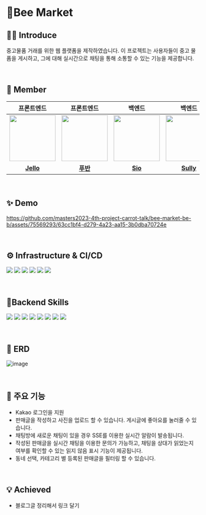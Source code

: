 # 🐝Bee Market
## 🙋‍♂️ Introduce
중고물품 거래를 위한 웹 플랫폼을 제작하였습니다. 이 프로젝트는 사용자들이 중고 물품을 게시하고, 그에 대해 실시간으로 채팅을 통해 소통할 수 있는 기능을 제공합니다.

<br/>

## 🧑 Member

|                                                       프론트엔드                                                       |                                                      프론트엔드                                                      |                                                       백엔드                                                |                                                       백엔드                                                      |
|:-----------------------------------------------------------------------------------------------------------------:|:---------------------------------------------------------------------------------------------------------------:|:---------------------------------------------------------------------------------------------------------------:|:---------------------------------------------------------------------------------------------------------------:|
| <a href="https://github.com/hjsong333"><img src = "https://avatars.githubusercontent.com/u/60080167?v=4" width="120px;"> | <a href="https://github.com/gunoc"><img src = "https://avatars.githubusercontent.com/gunoc" width="120px;"> | <a href="https://github.com/chunghye98"><img src = "https://avatars.githubusercontent.com/chunghye98" width="120px;"> | <a href="https://github.com/won4885"><img src = "https://avatars.githubusercontent.com/won4885" width="120px;"> |                                         |                                         |
|                                     [**Jello**](https://github.com/hjsong333)                                      |                                      [**푸반**](https://github.com/gunoc)                                      |                                      [**Sio**](https://github.com/chunghye98)                                      |                                     [**Sully**](https://github.com/won4885)                                     |

<br/>

## ✨ Demo
https://github.com/masters2023-4th-project-carrot-talk/bee-market-be-b/assets/75569293/63cc1bf4-d279-4a23-aa15-3b0dba70724e

<br/>

## ⚙️ Infrastructure & CI/CD
<img src="https://img.shields.io/badge/AWS%20EC2-FA7343?style=flat&logo=amazonec2&logoColor=white"/> <img src="https://img.shields.io/badge/AWS%20RDS-red?style=flat&logo=amazonrds&logoColor=white"/> <img src="https://img.shields.io/badge/AWS%20S3-569A31?style=flat&logo=amazons3&logoColor=white"/> <img src="https://img.shields.io/badge/nginx-009639?style=flat&logo=nginx&logoColor=white"/> <img src="https://img.shields.io/badge/Github%20Actions-2088FF?style=flat&logo=GithubActions&logoColor=white"/> <img src="https://img.shields.io/badge/Docker-2496ED?style=flat-square&logo=Docker&logoColor=white"/>

<br/>

## 🚀Backend Skills
<img src="https://img.shields.io/badge/Java-007396?style=flat&logo=java&logoColor=white"/> <img src="https://img.shields.io/badge/Gradle-02303A?style=flat&logo=Gradle&logoColor=white"/> <img src="https://img.shields.io/badge/SpringBoot-6DB33F?style=flat&logo=SpringBoot&logoColor=white"/>  <img src="https://img.shields.io/badge/MySQL-4479A1?style=flat&logo=MySQL&logoColor=white"/> <img src="https://img.shields.io/badge/-IntelliJ%20IDEA-FF3850?style=flat&logo=IntelliJ%20IDEA&logoColor=white"/> <img src="https://img.shields.io/badge/JPA-212121?style=  &logo=jpa&logoColor=white"/> <img src="https://img.shields.io/badge/Querydsl-0285C9?style=  &logo=querydsl&logoColor=white"/> <img src="https://img.shields.io/badge/Redis-DC382D?style=flat-square&logo=Redis&logoColor=white"/>

<br/>

## 📜 ERD
![image](https://github.com/masters2023-4th-project-carrot-talk/carrot-talk-be-a/assets/57451700/1d477a9a-e55f-4a76-983e-77d4056623c9)

<br/>

## 📌 주요 기능
- Kakao 로그인을 지원
- 판매글을 작성하고 사진을 업로드 할 수 있습니다. 게시글에 좋아요를 눌러줄 수 있습니다.
- 채팅방에 새로운 채팅이 있을 경우 SSE를 이용한 실시간 알람이 발송됩니다.
- 작성된 판매글을 실시간 채팅을 이용한 문의가 가능하고, 채팅을 상대가 읽었는지 여부를 확인할 수 있는 읽지 않음 표시 기능이 제공됩니다.
- 동네 선택, 카테고리 별 등록된 판매글을 필터링 할 수 있습니다.

<br/>

## 💡 Achieved
- 블로그글 정리해서 링크 달기

<br/>

